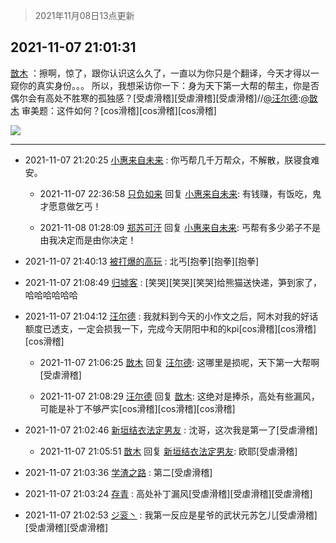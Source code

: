 > 2021年11月08日13点更新
<link rel="stylesheet" href="https://cdn.jsdelivr.net/gh/taotie6/sampleJSON@main/css/photo_show.css">
<meta name="referrer" content="no-referrer" />


 ## 2021-11-07 21:01:31 

 [㪚木](https://www.coolapk.com/feed/31298205?shareKey=MGQ3YjE2ODlhMzMwNjE4N2NmZTQ~) ：擦啊，惊了，跟你认识这么久了，一直以为你只是个翻译，今天才得以一窥你的真实身份。。。
所以，我想采访你一下：身为天下第一大帮的帮主，你是否偶尔会有高处不胜寒的孤独感？[受虐滑稽][受虐滑稽][受虐滑稽]//<a class="feed-link-uname" href="/u/汪尔德">@汪尔德</a>:<a class="feed-link-uname" href="/u/㪚木">@㪚木</a> 审美题：这件如何<!--break-->？[cos滑稽][cos滑稽][cos滑稽] 

<div class="album">
<img class="img-item" src="https://image.coolapk.com/feed/2021/1107/21/1081091_663dcb94_0090_47@1080x607.jpeg" />
</div>

 ------- 

- 2021-11-07 21:20:25 [小惠来自未来](uid=847097) : 你丐帮几千万帮众，不解散，朕寝食难安。 

    - 2021-11-07 22:36:58 [只负如来](uid=1057736) 回复 [小惠来自未来](uid=847097): 有钱赚，有饭吃，鬼才愿意做乞丐！ 

    - 2021-11-08 01:28:09 [郑苏可汗](uid=678781) 回复 [小惠来自未来](uid=847097): 丐帮有多少弟子不是由我决定而是由你决定！ 

- 2021-11-07 21:40:13 [被打爆的高玩](uid=4091765) : 北丐[抱拳][抱拳][抱拳] 

- 2021-11-07 21:08:49 [归墟客](uid=3287587) : [笑哭][笑哭][笑哭]给熊猫送快递，笋到家了，哈哈哈哈哈哈 

- 2021-11-07 21:04:12 [汪尔德](uid=1595236) : 我就料到今天的小作文之后，阿木对我的好话额度已透支，一定会损我一下，完成今天阴阳中和的kpi[cos滑稽][cos滑稽][cos滑稽] 

    - 2021-11-07 21:06:25 [㪚木](uid=1081091) 回复 [汪尔德](uid=1595236): 这哪里是损呢，天下第一大帮啊[受虐滑稽] 

    - 2021-11-07 21:08:29 [汪尔德](uid=1595236) 回复 [㪚木](uid=1081091): 这绝对是捧杀，高处有些漏风，可能是补丁不够严实[cos滑稽][cos滑稽][cos滑稽] 

- 2021-11-07 21:02:46 [新垣结衣法定男友](uid=1178500) : 沈哥，这次我是第一了[受虐滑稽] 

    - 2021-11-07 21:05:51 [㪚木](uid=1081091) 回复 [新垣结衣法定男友](uid=1178500): 欧耶[受虐滑稽] 

- 2021-11-07 21:03:36 [学渣之路](uid=935369) : 第二[受虐滑稽] 

- 2021-11-07 21:03:24 [存青](uid=1006954) : 高处补丁漏风[受虐滑稽][受虐滑稽][受虐滑稽] 

- 2021-11-07 21:02:53 [ジ衮丶](uid=494451) : 我第一反应是星爷的武状元苏乞儿[受虐滑稽][受虐滑稽][受虐滑稽] 

